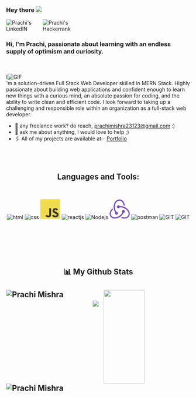 ### Hey there <img src="https://media.giphy.com/media/hvRJCLFzcasrR4ia7z/giphy.gif" width="30px"> 

<a href="https://www.linkedin.com/in/prachi-mishra-45b80b279/" target="_blank">
  <img align="left" alt="Prachi's LinkedIN" width="100px" src="https://cdn.icon-icons.com/icons2/2530/PNG/512/linkedin_button_icon_151847.png" />
</a>

<a href="https://www.hackerrank.com/profile/mishramamta1201" target="_blank">
  <img align="left" alt="Prachi's Hackerrank" width="100px" src="https://developerpitstop.com/wp-content/uploads/2021/09/hackerank-logo.png" />
</a>

<br />

<br/>
<h3>Hi, I'm Prachi, passionate about learning with an endless supply of optimism and curiosity.</h3>
<br/>
<br />
<img align="right" alt="GIF" src="https://miro.medium.com/max/700/0*FGD6BUzzZs1VJLuY.gif" width="500px" />
I'm a solution-driven Full Stack Web Developer skilled in MERN Stack. Highly passionate about building web applications and confident enough to learn new things with a curious mind, an absolute passion for coding, and the ability to write clean and efficient code. I look forward to taking up a challenging and responsible role within an organization as a full-stack web developer.
  
- 💼 any freelance work? do reach, [prachimishra23123@gmail.com](mailto:prachimishra23123@gmail.com) :)
- 💬 ask me about anything, I would love to help ;)
- 🖇️ All of my projects are available at:- <a href="https://misprachi023.github.io/prachi-portfolio/" target="_blank">Portfolio</a>



<br>
<br/>
<span><h2 align="center">Languages and Tools:</h2>
  <br>
  <p align="center">
      <img src="https://www.vectorlogo.zone/logos/w3_html5/w3_html5-icon.svg" alt="html" width="55" height="55"/>
      <img src="https://www.vectorlogo.zone/logos/w3_css/w3_css-icon.svg" alt="css" width="55" height="55"/>
      <img src="https://raw.githubusercontent.com/devicons/devicon/master/icons/javascript/javascript-original.svg" alt="javascript" width="55" height="55"/>
      <img src="https://www.vectorlogo.zone/logos/reactjs/reactjs-icon.svg" alt="reactjs" width="55" height="55"/>
      <img src="https://www.vectorlogo.zone/logos/nodejs/nodejs-icon.svg" alt="Nodejs" width="55" height="55"/>
      <img src="https://raw.githubusercontent.com/devicons/devicon/master/icons/redux/redux-original.svg" alt="redux" width="55" height="55"/>
      <img src="https://www.vectorlogo.zone/logos/getpostman/getpostman-icon.svg" alt="postman" width="55" height="55"/>
      <img src="https://www.vectorlogo.zone/logos/git-scm/git-scm-icon.svg" alt="GIT" width="55" height="55" marginleft="15"/>
      <img src="https://www.svgrepo.com/show/354048/material-ui.svg" alt="GIT" width="55" height="55" marginleft="15"/>
</p></span>

<br><br>


<br /><br />
<h2 align="center">📊 My Github Stats<h2>
<div>
  <img align="left" src="https://github-readme-streak-stats.herokuapp.com/?user=misprachi023&theme=radical" alt="Prachi Mishra" height="250px" width="47%" />
  <img align="right" src="https://github-readme-stats.vercel.app/api?username=misprachi023&show_icons=true&theme=radical" height="255px" width="47%"/>
<div>
  </br>
  
<div>
  <img align="left" src="https://github-readme-stats.vercel.app/api/top-langs/?username=misprachi023&theme=radical&langs_count=8" alt="Prachi Mishra" height="260px" width="100%"/>

  
 <img  src="https://raw.githubusercontent.com/Trilokia/Trilokia/379277808c61ef204768a61bbc5d25bc7798ccf1/bottom_header.svg" />
<!--
**misprachi023/misprachi023** is a ✨ _special_ ✨ repository because its `README.md` (this file) appears on your GitHub profile.

Here are some ideas to get you started:

- 🔭 I’m currently working on ...
- 🌱 I’m currently learning ...
- 👯 I’m looking to collaborate on ...
- 🤔 I’m looking for help with ...
- 💬 Ask me about ...
- 📫 How to reach me: ...
- 😄 Pronouns: ...
- ⚡ Fun fact: ...
-->
